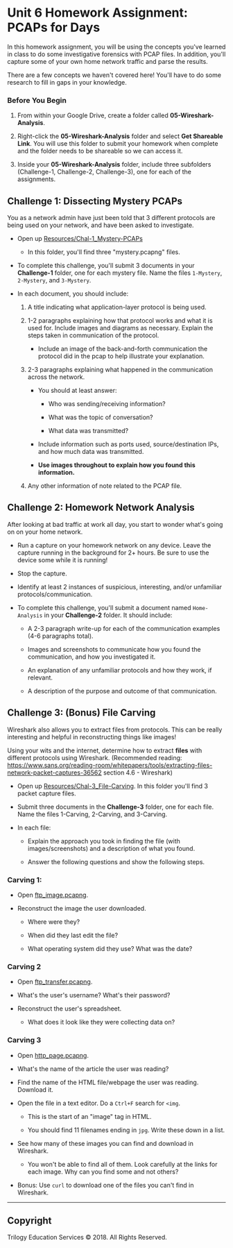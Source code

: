 # Unit 6 Homework Assignment: PCAPs for Days

In this homework assignment, you will be using the concepts you've learned in class to do some investigative forensics with PCAP files. In addition, you'll capture some of your own home network traffic and parse the results.

There are a few concepts we haven't covered here! You'll have to do some research to fill in gaps in your knowledge.

### Before You Begin

1. From within your Google Drive, create a folder called **05-Wireshark-Analysis**.

2. Right-click the **05-Wireshark-Analysis** folder and select **Get Shareable Link**. You will use this folder to submit your homework when complete and the folder needs to be shareable so we can access it.

3. Inside your **05-Wireshark-Analysis** folder, include three subfolders (Challenge-1, Challenge-2, Challenge-3), one for each of the assignments.

## Challenge 1: Dissecting Mystery PCAPs

You as a network admin have just been told that 3 different protocols are being used on your network, and have been asked to investigate.

- Open up [Resources/Chal-1_Mystery-PCAPs](Resources/Chal-1_Mystery-PCAPs)

  - In this folder, you'll find three "mystery.pcapng" files.

- To complete this challenge, you'll submit 3 documents in your **Challenge-1** folder, one for each mystery file. Name the files `1-Mystery`, `2-Mystery`, and `3-Mystery`.

- In each document, you should include:

  1. A title indicating what application-layer protocol is being used.

  2. 1-2 paragraphs explaining how that protocol works and what it is used for. Include images and diagrams as necessary. Explain the steps taken in communication of the protocol.

     - Include an image of the back-and-forth communication the protocol did in the pcap to help illustrate your explanation.

  3. 2-3 paragraphs explaining what happened in the communication across the network.

     - You should at least answer:

       - Who was sending/receiving information?

       - What was the topic of conversation?

       - What data was transmitted?

     - Include information such as ports used, source/destination IPs, and how much data was transmitted.

     - **Use images throughout to explain how you found this information.**

  4. Any other information of note related to the PCAP file.

## Challenge 2: Homework Network Analysis

After looking at bad traffic at work all day, you start to wonder what's going on on your home network.

- Run a capture on your homework network on any device. Leave the capture running in the background for 2+ hours. Be sure to use the device some while it is running!

- Stop the capture.

- Identify at least 2 instances of suspicious, interesting, and/or unfamiliar protocols/communication.

- To complete this challenge, you'll submit a document named `Home-Analysis` in your **Challenge-2** folder. It should include:

  - A 2-3 paragraph write-up for each of the communication examples (4-6 paragraphs total).

  - Images and screenshots to communicate how you found the communication, and how you investigated it.

  - An explanation of any unfamiliar protocols and how they work, if relevant.

  - A description of the purpose and outcome of that communication.

## Challenge 3: (Bonus) File Carving

Wireshark also allows you to extract files from protocols. This can be really interesting and helpful in reconstructing things like images!

Using your wits and the internet, determine how to extract **files** with different protocols using Wireshark. (Recommended reading: <https://www.sans.org/reading-room/whitepapers/tools/extracting-files-network-packet-captures-36562> section 4.6 - Wireshark)

- Open up [Resources/Chal-3_File-Carving](Resources/Chal-3_File-Carving). In this folder you'll find 3 packet capture files.

- Submit three documents in the **Challenge-3** folder, one for each file. Name the files 1-Carving, 2-Carving, and 3-Carving.

- In each file:

  - Explain the approach you took in finding the file (with images/screenshots) and a description of what you found.

  - Answer the following questions and show the following steps.

### Carving 1:

- Open [ftp_image.pcapng](Resources/Chal-3_File-Carving/ftp_image.pcapng).

- Reconstruct the image the user downloaded.

  - Where were they?

  - When did they last edit the file?

  - What operating system did they use? What was the date?

### Carving 2

- Open [ftp_transfer.pcapng](Resources/Chal-3_File-Carving/ftp_image.pcapng).

- What's the user's username? What's their password?

- Reconstruct the user's spreadsheet.

  - What does it look like they were collecting data on?

### Carving 3

- Open [http_page.pcapng](Resources/Chal-3_File-Carving/http_page.pcapng).

- What's the name of the article the user was reading?

- Find the name of the HTML file/webpage the user was reading. Download it.

- Open the file in a text editor. Do a `Ctrl+F` search for `<img`.

  - This is the start of an "image" tag in HTML.

  - You should find 11 filenames ending in `jpg`. Write these down in a list.

- See how many of these images you can find and download in Wireshark.

  - You won't be able to find all of them. Look carefully at the links for each image. Why can you find some and not others?

- Bonus: Use `curl` to download one of the files you can't find in Wireshark.

-----

## Copyright

Trilogy Education Services © 2018. All Rights Reserved.

